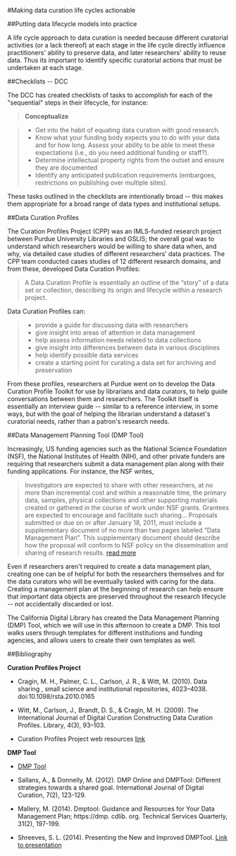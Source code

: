 #Making data curation life cycles actionable

##Putting data lifecycle models into practice

A life cycle approach to data curation is needed because different curatorial activities (or a lack thereof) at each stage in the life cycle directly influence practitioners' ability to preserve data, and later researchers' ability to reuse data. Thus its important to identify specific curatorial actions that must be undertaken at each stage.  

##Checklists -- DCC

The DCC has created checklists of tasks to accomplish for each of the "sequential" steps in their lifecycle, for instance: 

> **Conceptualize**

>- Get into the habit of equating data curation with good research. 
>- Know what your funding body expects you to do with your data and for how long. Assess your ability to be able to meet these expectations (i.e., do you need additional funding or staff?). 
>- Determine intellectual property rights from the outset and ensure they are documented
>- Identify any anticipated publication requirements (embargoes, restrictions on publishing over multiple sites). 

These tasks outlined in the checklists are intentionally broad -- this makes them appropriate for a broad range of data types and institutional setups.

##Data Curation Profiles 

The Curation Profiles Project (CPP) was an IMLS-funded research project between Purdue University Libraries and GSLIS; the overall goal was to understand which researchers would be willing to share data when, and why, via detailed case studies of different researchers' data practices.  The CPP team conducted cases studies of 12 different research domains, and from these, developed Data Curation Profiles: 

>A Data Curation Profile is essentially an outline of the “story” of a data set or collection, describing its origin and lifecycle within a research project.

Data Curation Profiles can:

> - provide a guide for discussing data with researchers
> - give insight into areas of attention in data management
> - help assess information needs related to data collections
> - give insight into differences between data in various disciplines
> - help identify possible data services
> - create a starting point for curating a data set for archiving and preservation

From these profiles, researchers at Purdue went on to develop the Data Curation Profile Toolkit for use by librarians and data curators, to help guide conversations between them and researchers. The Toolkit itself is essentially an interview guide -- similar to a reference interview, in some ways, but with the goal of helping the librarian understand a dataset's curatorial needs, rather than a patron's research needs. 

##Data Management Planning Tool (DMP Tool)

Increasingly, US funding agencies such as the National Science Foundation (NSF), the National Institutes of Health (NIH), and other private funders are requiring that researchers submit a data management plan along with their funding applications.  For instance, the NSF writes,

> Investigators are expected to share with other researchers, at no more than incremental cost and within a reasonable time, the primary data, samples, physical collections and other supporting materials created or gathered in the course of work under NSF grants. Grantees are expected to encourage and facilitate such sharing... Proposals submitted or due on or after January 18, 2011, must include a supplementary document of no more than two pages labeled “Data Management Plan”. This supplementary document should describe how the proposal will conform to NSF policy on the dissemination and sharing of research results. [read more](http://www.nsf.gov/bfa/dias/policy/dmp.jsp)

Even if researchers aren't required to create a data management plan, creating one can be of helpful for both the researchers themselves and for the data curators who will be eventually tasked with caring for the data.  Creating a management plan at the beginning of research can help ensure that important data objects are preserved throughout the research lifecycle -- not accidentally discarded or lost.  

The California Digital Library has created the Data Management Planning (DMP) Tool, which we will use in this afternoon to create a DMP.  This tool walks users through templates for different institutions and funding agencies, and allows users to create their own templates as well.


##Bibliography

**Curation Profiles Project**

- Cragin, M. H., Palmer, C. L., Carlson, J. R., & Witt, M. (2010). Data sharing , small science and institutional repositories, 4023–4038. doi:10.1098/rsta.2010.0165

- Witt, M., Carlson, J., Brandt, D. S., & Cragin, M. H. (2009). The International Journal of Digital Curation Constructing Data Curation Profiles. Library, 4(3), 93–103.

- Curation Profiles Project web resources [link](http://datacurationprofiles.org/)

**DMP Tool**

- [DMP Tool](https://dmptool.org//)

- Sallans, A., & Donnelly, M. (2012). DMP Online and DMPTool: Different strategies towards a shared goal. International Journal of Digital Curation, 7(2), 123-129.

- Mallery, M. (2014). Dmptool: Guidance and Resources for Your Data Management Plan; https://dmp. cdlib. org. Technical Services Quarterly, 31(2), 197-199.

- Shreeves, S. L. (2014). Presenting the New and Improved DMPTool. [Link to presentation](https://www.ideals.illinois.edu/handle/2142/49957)
